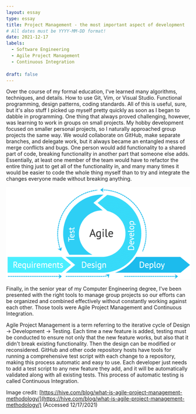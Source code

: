 ```yaml
---
layout: essay
type: essay
title: Project Management - the most important aspect of development
# All dates must be YYYY-MM-DD format!
date: 2021-12-17
labels:
  - Software Engineering
  - Agile Project Management
  - Continuous Integration

draft: false
---
```


Over the course of my formal education, I've learned many algorithms, techniques, and details. How to use Git, Vim, or Visual Studio. Functional programming, design patterns, coding standards. All of this is useful, sure, but it's also stuff I picked up myself pretty quickly as soon as I began to dabble in programming. One thing that always proved challenging, however, was learning to work in groups on small projects. My hobby development focused on smaller personal projects, so I naturally approached group projects the same way. We would collaborate on GitHub, make separate branches, and delegate work, but it always became an entangled mess of merge conflicts and bugs. One person would add functionality to a shared part of code, breaking functionality in another part that someone else adds. Essentially, at least one member of the team would have to refactor the entire thing just to get all of the functionality in, and many many times it would be easier to code the whole thing myself than to try and integrate the changes everyone made without breaking anything.

![](../images/methodology-agile.png)

Finally, in the senior year of my Computer Engineering degree, I've been presented with the right tools to manage group projects so our efforts can be organized and combined effectively without constantly working against each other. Those tools were Agile Project Management and Continuous Integration.

Agile Project Management is a term referring to the iterative cycle of Design -> Development -> Testing. Each time a new feature is added, testing must be conducted to ensure not only that the new feature works, but also that it didn't break existing functionality. Then the design can be modified or reconsidered. GitHub and other code repository hosts have tools for running a comprehensive test script with each change to a repository, making this process automatic and easy to use. Each developer just needs to add a test script to any new feature they add, and it will be automatically validated along with all existing tests. This process of automatic testing is called Continuous Integration.

Image credit: [https://hive.com/blog/what-is-agile-project-management-methodology/](https://hive.com/blog/what-is-agile-project-management-methodology/) (Accessed 12/17/2021)